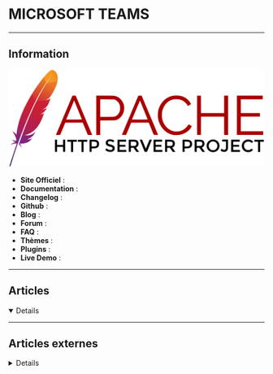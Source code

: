 # MICROSOFT TEAMS
----

## <i class="fa-solid fa-hashtag"></i> Information

![Logo](../../_media/apps/apache_http_server/apache_http_server_logo.svg ':size=250 :no-zoom')


> <i class="fa-solid fa-quote-left"></i>  <i class="fa-solid fa-quote-left fa-rotate-180"></i>


- <i class="fa-solid fa-globe"></i> **Site Officiel** : 
- <i class="fa-solid fa-book"></i> **Documentation** : 
- <i class="fa-solid fa-file-circle-question"></i> **Changelog** : 
- <i class="fa-brands fa-github"></i> **Github** : 
- <i class="fab fa-blogger-b"></i> **Blog** :
- <i class="fas fa-comments"></i> **Forum** :
- <i class="far fa-question-circle"></i> **FAQ** : 
- <i class="far fa-calendar-alt"></i> **Thèmes** : 
- <i class="fas fa-tools"></i> **Plugins** : 
- <i class="far fa-calendar-alt"></i> **Live Demo** : 

---

## <i class="fa-regular fa-newspaper"></i> Articles

<details open>

</details>

---

## <i class="fa-solid fa-glasses"></i> Articles externes

<details>

- [10 Microsoft Teams Tips and Tricks to help you get the best out of it](https://www.thewindowsclub.com/10-microsoft-teams-tips-and-tricks)
- [10 Tips and Tricks for Using Microsoft Teams](https://www.makeuseof.com/tips-and-tricks-for-using-microsoft-teams/)
- [10 Tips and Tricks for Using Microsoft Teams](https://www.makeuseof.com/tips-and-tricks-for-using-microsoft-teams/)
- [4 Ways Real-Time Messaging Protocol Will Enhance Microsoft Teams](https://www.makeuseof.com/real-time-messaging-protocol-microsoft-teams/)
- [8 New Microsoft Teams Meeting and Search Features You Must Try](https://www.makeuseof.com/new-microsoft-teams-meeting-search-features/)
- [9 Ways to Fix Microsoft Teams Camera Not Working](https://www.makeuseof.com/ways-fix-microsoft-teams-camera-not-working/)
- [Archiving Teams the Official Way](https://www.petri.com/archiving-teams-official-way)
- [Best Free Virtual Background images for Teams and Zoom](https://www.thewindowsclub.com/free-virtual-background-image-websites)
- [Comment activer la nouvelle expérience de réunions Teams ?](https://www.it-connect.fr/comment-activer-la-nouvelle-experience-de-reunions-teams/)
- [Comment bloquer la création des équipes Teams ?](https://www.it-connect.fr/comment-bloquer-la-creation-des-equipes-teams/)
- [Comment changer l’adresse e-mail d’une équipe Teams ?](https://www.it-connect.fr/comment-changer-ladresse-e-mail-dune-equipe-teams/)
- [Comment créer des équipes Teams en masse ?](https://www.it-connect.fr/comment-creer-des-equipes-teams-en-masse/)
- [Comment diffuser un PowerPoint via Teams tout en limitant au maximum l'utilisation de la bande-passante](https://youtu.be/1PtDGmpXJj4)
- [Comment envoyer un e-mail à un canal Teams ?](https://www.it-connect.fr/comment-envoyer-un-e-mail-a-un-canal-teams/)
- [Comment générer un rapport des équipes Teams avec PowerShell ?](https://www.it-connect.fr/comment-generer-un-rapport-des-equipes-teams-avec-powershell/)
- [Comment gérer ses équipes Teams avec PowerShell ?](https://www.it-connect.fr/comment-gerer-ses-equipes-teams-avec-powershell/)
- [Comment ouvrir plusieurs instances Teams en même temps ?](https://www.it-connect.fr/comment-ouvrir-plusieurs-instances-teams-en-meme-temps/)
- [Comment restaurer un canal Teams supprimé ?](https://www.it-connect.fr/comment-restaurer-un-canal-teams-supprime/)
- [Comment restaurer un canal Teams supprimé ?](https://www.it-connect.fr/comment-restaurer-un-canal-teams-supprime/)
- [Comment restaurer une équipe Teams supprimée ?](https://www.it-connect.fr/comment-restaurer-une-equipe-teams-supprimee/)
- [Configuring auto attendant directory search in Microsoft Teams](https://4sysops.com/archives/configuring-auto-attendant-directory-search-in-microsoft-teams/)
- [Configuring meeting security in Microsoft Teams](https://4sysops.com/archives/configuring-meeting-security-in-microsoft-teams/)
- [Configuring Office 365 Microsoft Teams and Skype for Business federation](https://4sysops.com/archives/configuring-office-365-microsoft-teams-and-skype-for-business-federation/)
- [Creating and Publishing a Teams Directory](https://www.petri.com/creating-publishing-teams-directory)
- [Debugging Teams Clients When Something Goes Wrong](https://www.petri.com/debugging-teams-clients)
- [Déployer et configurer Teams par GPO](https://www.it-connect.fr/deployer-et-configurer-teams-par-gpo/)
- [Doh! Something went wrong error in Microsoft Teams](https://www.thewindowsclub.com/doh-something-went-wrong-error-in-microsoft-teams)
- [E-mail : ajouter un lien d’invitation à tchatter avec Teams dans la signature](https://www.it-connect.fr/e-mail-ajouter-un-lien-dinvitation-a-tchatter-avec-teams-dans-la-signature/)
- [Fun : comment utiliser les filtres Snapchat avec Teams ?](https://www.it-connect.fr/fun-comment-utiliser-les-filtres-snapchat-avec-teams/)
- [Fun : comment utiliser les filtres Snapchat avec Teams ?](https://www.it-connect.fr/fun-comment-utiliser-les-filtres-snapchat-avec-teams/)
- [How External Access for Microsoft Teams Works](https://www.petri.com/external-access-microsoft-teams)
- [How to Add or Change a Profile Picture on Microsoft Teams](https://www.makeuseof.com/change-your-profile-picture-on-microsoft-teams/)
- [How to Configure Lobby Meeting Options in Teams](https://petri.com/how-to-configure-lobby-meeting-options-in-teams)
- [How to enable Dark Mode on Microsoft Teams for Desktop and Web](https://www.thewindowsclub.com/how-to-enable-dark-mode-on-microsoft-teams-for-desktop-and-web)
- [How to enable screen sharing in Microsoft Teams meeting](https://www.thewindowsclub.com/screen-sharing-in-microsoft-teams-meeting	)
- [How to Host a Video Conference on Microsoft Teams](https://www.makeuseof.com/host-video-conferencing-microsoft-teams/)
- [How to Install Microsoft Teams Linux on Ubuntu and CentOS](https://www.howtoforge.com/how-to-install-microsoft-teams-linux-on-ubuntu-and-centos/)
- [How to Install Microsoft Teams on Windows 10](https://www.makeuseof.com/windows-10-microsoft-teams-install/)
- [How to Set Your Own Background in Microsoft Teams](https://www.makeuseof.com/tag/set-background-microsoft-teams/)
- [How to Setup the Walkie Talkie Feature for Teams](https://petri.com/how-to-setup-the-walkie-talkie-feature-for-teams)
- [How to use Custom Backgrounds in Microsoft Teams](https://www.thewindowsclub.com/how-to-use-custom-backgrounds-in-microsoft-teams)
- [How to use Custom Backgrounds in Microsoft Teams](https://www.thewindowsclub.com/how-to-use-custom-backgrounds-in-microsoft-teams)
- [Instead of email alerts: Send system notifications to Microsoft Teams using webhooks](https://4sysops.com/archives/instead-of-email-alerts-send-system-notifications-to-microsoft-teams-using-webhooks/)
- [Manage Microsoft Teams with PowerShell: Create and configure teams, add users](https://4sysops.com/archives/manage-microsoft-teams-with-powershell-create-and-configure-teams-add-users/)
- [Managing Microsoft Teams with role-based admin groups](https://4sysops.com/archives/managing-microsoft-teams-with-role-based-admin-groups/)
- [Managing Users with Teams Messaging Policies](https://www.petri.com/managing-users-teams-messaging-policies)
- [Microsoft Teams : comment obtenir un rapport d’assiduité ?](https://www.it-connect.fr/microsoft-teams-comment-obtenir-un-rapport-dassiduite/)
- [Microsoft Teams : comment planifier un message d’absence ?](https://www.it-connect.fr/microsoft-teams-comment-planifier-un-message-dabsence/)
- [Microsoft Teams : la version gratuite propose de planifier des réunions](https://www.it-connect.fr/microsoft-teams-la-version-gratuite-propose-de-planifier-des-reunions/)
- [Microsoft Teams Camera greyed out or not working](https://www.thewindowsclub.com/microsoft-teams-camera-greyed-out-or-not-working)
- [Microsoft Teams va regrouper « Planner » et « To Do » dans « Tasks »](https://www.it-connect.fr/microsoft-teams-va-regrouper-planner-et-to-do-dans-tasks/)
- [Microsoft’s Making it Easier to Keep Teams Organized with new Archive Option](https://www.petri.com/microsofts-making-easier-keep-teams-organized-new-archive-option)
- [Modern authentication failed, Your status code is 4c7 – Microsoft Teams error](https://www.thewindowsclub.com/modern-authentication-failed-status-code-4c7-teams)
- [My Tasks App Arrives For Microsoft Teams](https://www.petri.com/tasks-app-arrives-microsoft-teams)
- [My Tips for Presenting an Online Meetup – experiences from a would-be pro](https://technology.amis.nl/2020/04/24/my-tips-for-presenting-an-online-meetup-experiences-from-a-would-be-pro/)
- [New IT Teams Controls Make Setting Default Roles in Meetings Easier](https://petri.com/new-it-teams-controls-make-setting-default-roles-in-meetings-easier)
- [Office 365 Supervision Policies Now Include Teams](https://www.petri.com/office-365-supervision-policies-include-teams)
- [Teams : canal standard VS canal privé](https://www.it-connect.fr/teams-canal-standard-vs-canal-prive/)
- [Teams : comment définir un fond personnalisé pour la vidéo ?](https://www.it-connect.fr/teams-comment-definir-un-fond-personnalise-pour-la-video/)
- [Teams : comment définir un fond personnalisé pour la vidéo ?](https://www.it-connect.fr/teams-comment-definir-un-fond-personnalise-pour-la-video/)
- [Teams : comment déplacer une conversation dans une pop-up ?](https://www.it-connect.fr/teams-comment-deplacer-une-conversation-dans-une-pop-up/)
- [Teams : comment désactiver la création de canaux privés ?](https://www.it-connect.fr/teams-comment-desactiver-la-creation-de-canaux-prives/)
- [Teams : comment identifier les équipes vides ?](https://www.it-connect.fr/teams-comment-identifier-les-equipes-vides/)
- [Teams : comment retrouver quel utilisateur a supprimé une équipe ?](https://www.it-connect.fr/teams-comment-retrouver-quel-utilisateur-a-supprime-une-equipe/)
- [Teams : créer un workflow pour la création d’une nouvelle équipe](https://www.it-connect.fr/teams-creer-un-workflow-pour-la-creation-dune-nouvelle-equipe/)
- [Teams : lister les équipes dont est membre un utilisateur](https://www.it-connect.fr/teams-lister-les-equipes-dont-est-membre-un-utilisateur/)
- [Teams : recevoir une alerte lorsqu’une équipe est créée ou supprimée](https://www.it-connect.fr/teams-recevoir-une-alerte-lorsquune-equipe-est-creee-ou-supprimee/)
- [Teams 7x7 Gallery View for Meetings Goes to Preview](https://petri.com/teams-large-gallery-view)
- [Teams at Home Might Not Convince Potential Users](https://petri.com/teams-personal-not-compelling)
- [Teams Brings Inline Translation to the Masses](https://www.petri.com/teams-inline-translation)
- [Teams et le mode ensemble : comment changer l’image de fond ?](https://www.it-connect.fr/teams-et-le-mode-ensemble-comment-changer-limage-de-fond/)
- [Teams for Consumer Arrives Today in Preview](https://petri.com/teams-for-consumer-arrives-today-in-preview)
- [Teams Gets new Admin Controls for Backgrounds, UI and AI improvements Plus Auto-Enablement](https://petri.com/teams-gets-new-admin-controls-for-backgrounds-ui-and-ai-improvements-plus-auto-enablement)
- [Teams Gets Urgent Message Capability for Personal Chats](https://www.petri.com/teams-priority-notifications)
- [Teams PowerShell Module Gets a Refresh](https://www.petri.com/teams-powershell-module-refresh)
- [Teams Supports Office 365 Data Loss Prevention Policies](https://www.petri.com/teams-supports-office-365-data-loss-prevention-policies)
- [Teams Unifies Personal and Work Tasks](https://petri.com/teams-unifies-personal-work-tasks)
- [The 5 Best Microsoft Teams Alternatives for Virtual Team Meetings](https://www.makeuseof.com/best-microsoft-teams-alternatives/)
- [The Joys of Managing Large Microsoft Teams](https://www.petri.com/joys-managing-large-microsoft-teams)
- [The Microsoft Teams Keyboard Shortcuts Cheat Sheet](https://www.makeuseof.com/tag/microsoft-teams-keyboard-shortcuts-cheat-sheet/)
- [The Microsoft Teams Keyboard Shortcuts Cheat Sheet](https://www.makeuseof.com/tag/microsoft-teams-keyboard-shortcuts-cheat-sheet/)
- [Things You Should Know About External Access for Teams](https://www.petri.com/about-external-access-teams)
- [Transitioning Skype for Business Online to Microsoft Teams](https://www.petri.com/transitioning-skype-teams)
- [Understanding Microsoft Teams’ coexistence and upgrade modes](https://4sysops.com/archives/understanding-microsoft-teams-coexistence-and-upgrade-modes/)
- [Understanding the new Granular Permissions for App Access to Teams data](https://petri.com/understanding-the-new-granular-permissions-for-app-access-to-teams-data)
- [Why the PowerShell Module for Teams is Critically Flawed](https://www.petri.com/powershell-module-teams-critically-flawed)
- [Working from home with Microsoft Teams](https://4sysops.com/archives/working-from-home-with-microsoft-teams/)
- [You Can Build Your Own Emergency Mute Button for Microsoft Teams](https://www.makeuseof.com/microsoft-teams-build-your-own-emergency-mute-button/)
- [You Can Now Drag Outlook Attachments Directly Into Microsoft Teams](https://www.makeuseof.com/microsoft-teams-outlook-drag-attachments/)
- [Your Microsoft Teams Meetings Will Get More Dynamic Soon](https://www.makeuseof.com/microsoft-teams-dynamic-mode-meetings-soon/)

</details>
